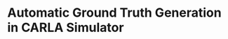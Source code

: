 Automatic Ground Truth Generation in CARLA Simulator
=======================================================


